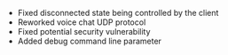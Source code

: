 - Fixed disconnected state being controlled by the client
- Reworked voice chat UDP protocol
- Fixed potential security vulnerability
- Added debug command line parameter